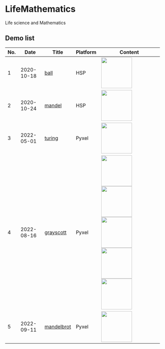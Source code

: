 # LifeMathematics
Life science and Mathematics

## Demo list

|No.|Date|Title|Platform|Content|
|---|----|----|---------|-------|
|1|2020-10-18|[ball](https://github.com/jay-kumogata/RetroGames/tree/main/hsp/ball)|HSP|<img src="https://github.com/jay-kumogata/RetroGames/raw/main/hsp/ball/screenshots/hsp01.png" width="100">|
|2|2020-10-24|[mandel](https://github.com/jay-kumogata/RetroGames/tree/main/hsp/mandel)|HSP|<img src="https://github.com/jay-kumogata/RetroGames/raw/main/hsp/mandel/screenshots/hsp03.png" width="100">|
|3|2022-05-01|[turing](https://github.com/jay-kumogata/RetroGames/tree/main/pyxel/turing)|Pyxel|<img src="https://github.com/jay-kumogata/RetroGames/raw/main/pyxel/turing/screenshots/turing01.gif" width="100">|
|4|2022-08-16|[grayscott](https://github.com/jay-kumogata/RetroGames/tree/main/pyxel/grayscott)|Pyxel|<img src="https://github.com/jay-kumogata/RetroGames/blob/main/pyxel/grayscott/screenshots/grayscott_amorphous01.gif" width="100"> <img src="https://github.com/jay-kumogata/RetroGames/blob/main/pyxel/grayscott/screenshots/grayscott_spots02.gif" width="100"> <img src="https://github.com/jay-kumogata/RetroGames/blob/main/pyxel/grayscott/screenshots/grayscott_wanderingbubbules01.gif" width="100"> <img src="https://github.com/jay-kumogata/RetroGames/blob/main/pyxel/grayscott/screenshots/grayscott_waves01.gif" width="100"> <img src="https://github.com/jay-kumogata/RetroGames/blob/main/pyxel/grayscott/screenshots/grayscott_stripe01.gif" width="100">|
|5|2022-09-11|[mandelbrot](https://github.com/jay-kumogata/RetroGames/tree/main/pyxel/mandelbrot) |Pyxel|<img src="https://github.com/jay-kumogata/RetroGames/blob/main/pyxel/mandelbrot/screenshots/mandelbrot01.gif" width="100">|

